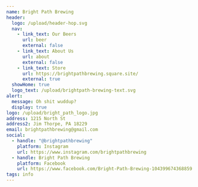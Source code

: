 ```yaml
---
name: Bright Path Brewing
header:
  logo: /upload/header-hop.svg
  nav:
    - link_text: Our Beers
      url: beer
      external: false
    - link_text: About Us
      url: about
      external: false
    - link_text: Store
      url: https://brightpathbrewing.square.site/
      external: true
  showHome: true
  logo_text: /upload/brightpath-brewing-text.svg
alert:
  message: Oh shit wuddup?
  display: true
logo: /upload/bright_path_logo.jpg
address: 1215 North St
address2: Jim Thorpe, PA 18229
email: brightpathbrewing@gmail.com
social:
  - handle: "@brightpathbrewing"
    platform: Instagram
    url: https://www.instagram.com/brightpathbrewing
  - handle: Bright Path Brewing
    platform: Facebook
    url: https://www.facebook.com/Bright-Path-Brewing-104399674368859
tags: info
---
```


